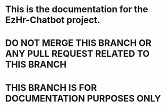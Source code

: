 # This is the documentation for the EzHr-Chatbot project.

# DO NOT MERGE THIS BRANCH OR ANY PULL REQUEST RELATED TO THIS BRANCH

# THIS BRANCH IS FOR DOCUMENTATION PURPOSES ONLY
